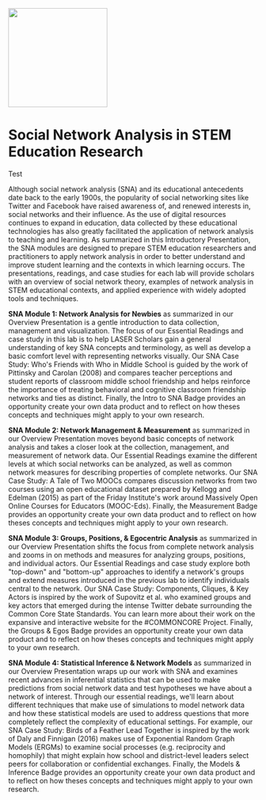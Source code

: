 <img src="img/SNA_Primary_SQ.png" width="200"/>

# Social Network Analysis in STEM Education Research

Test

Although social network analysis (SNA) and its educational antecedents date back to the early 1900s, the popularity of social networking sites like Twitter and Facebook have raised awareness of, and renewed interests in, social networks and their influence. As the use of digital resources continues to expand in education, data collected by these educational technologies has also greatly facilitated the application of network analysis to teaching and learning. As summarized in this Introductory Presentation, the SNA modules are designed to prepare STEM education researchers and practitioners to apply network analysis in order to better understand and improve student learning and the contexts in which learning occurs. The presentations, readings, and case studies for each lab will provide scholars with an overview of social network theory, examples of network analysis in STEM educational contexts, and applied experience with widely adopted tools and techniques.

**SNA Module 1: Network Analysis for Newbies** as summarized in our Overview Presentation is a gentle introduction to data collection, management and visualization. The focus of our Essential Readings and case study in this lab is to help LASER Scholars gain a general understanding of key SNA concepts and terminology, as well as develop a basic comfort level with representing networks visually. Our SNA Case Study: Who's Friends with Who in Middle School is guided by the work of Pittinsky and Carolan (2008) and compares teacher perceptions and student reports of classroom middle school friendship and helps reinforce the importance of treating behavioral and cognitive classroom friendship networks and ties as distinct. Finally, the Intro to SNA Badge provides an opportunity create your own data product and to reflect on how theses concepts and techniques might apply to your own research.

**SNA Module 2: Network Management & Measurement** as summarized in our Overview Presentation moves beyond basic concepts of network analysis and takes a closer look at the collection, management, and measurement of network data. Our Essential Readings examine the different levels at which social networks can be analyzed, as well as common network measures for describing properties of complete networks. Our SNA Case Study: A Tale of Two MOOCs compares discussion networks from two courses using an open educational dataset prepared by Kellogg and Edelman (2015) as part of the Friday Institute's work around Massively Open Online Courses for Educators (MOOC-Eds). Finally, the Measurement Badge provides an opportunity create your own data product and to reflect on how theses concepts and techniques might apply to your own research.

**SNA Module 3: Groups, Positions, & Egocentric Analysis** as summarized in our Overview Presentation shifts the focus from complete network analysis and zooms in on methods and measures for analyzing groups, positions, and individual actors. Our Essential Readings and case study explore both "top-down" and "bottom-up" approaches to identify a network's groups and extend measures introduced in the previous lab to identify individuals central to the network. Our SNA Case Study: Components, Cliques, & Key Actors is inspired by the work of Supovitz et al. who examined groups and key actors that emerged during the intense Twitter debate surrounding the Common Core State Standards. You can learn more about their work on the expansive and interactive website for the #COMMONCORE Project. Finally, the Groups & Egos Badge provides an opportunity create your own data product and to reflect on how theses concepts and techniques might apply to your own research.

**SNA Module 4: Statistical Inference & Network Models** as summarized in our Overview Presentation wraps up our work with SNA and examines recent advances in inferential statistics that can be used to make predictions from social network data and test hypotheses we have about a network of interest. Through our essential readings, we'll learn about different techniques that make use of simulations to model network data and how these statistical models are used to address questions that more completely reflect the complexity of educational settings. For example, our SNA Case Study: Birds of a Feather Lead Together is inspired by the work of Daly and Finnigan (2016) makes use of Exponential Random Graph Models (ERGMs) to examine social processes (e.g. reciprocity and homophily) that might explain how school and district-level leaders select peers for collaboration or confidential exchanges. Finally, the Models & Inference Badge provides an opportunity create your own data product and to reflect on how theses concepts and techniques might apply to your own research.
